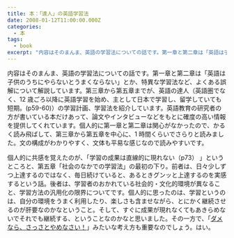 ```yaml
---
title: 本：「達人」の英語学習法
date: 2008-01-12T11:00:00.000Z
categories:
  - 本
tags:
  - book
excerpt: "内容はそのまんま、英語の学習法についての話です。第一章と第二章は「英語は子供のうちにやらないとうまくならない」とか、特異な学習法など、よくある誤解について解説しています。第三章から第五章までが、英語の達人（英語圏でなく、12歳ごろ以降に英語学習を始め、主として日本で学習し、留学していても短期。(p59-60)）の学習計画、学習法を紹介しています。英語教育の研究者の方が書いている本だけあって、論文やインタビューなどをもとに確度の高い情報を提供してくれています。個人的に第一章と第二章は関心がなかったので、かるく読み飛ばして、第三章から第五章を中心に、1時間くらいでさらりと読みました。文の構成がわかりやすく、文体も平易な感じなので読みやすいです。"
---
```


内容はそのまんま、英語の学習法についての話です。第一章と第二章は「英語は子供のうちにやらないとうまくならない」とか、特異な学習法など、よくある誤解について解説しています。第三章から第五章までが、英語の達人（英語圏でなく、12 歳ごろ以降に英語学習を始め、主として日本で学習し、留学していても短期。(p59-60)）の学習計画、学習法を紹介しています。英語教育の研究者の方が書いている本だけあって、論文やインタビューなどをもとに確度の高い情報を提供してくれています。個人的に第一章と第二章は関心がなかったので、かるく読み飛ばして、第三章から第五章を中心に、1 時間くらいでさらりと読みました。文の構成がわかりやすく、文体も平易な感じなので読みやすいです。

個人的に共感を覚えたのが、「学習の成果は直線的に現れない（p73） 」というところと、第五章「社会のなかでの学習法」の最初の下り。前者は、日々少しずつ上達するのではなく、毎日続けていると、あるときグンッと上達するのを実感するという話。後者は、学習者のおかれている社会的・文化的環境が異なること、学習方法の汎用化の限界についてです。個人的に思ったのは、学習というのは、自分の環境をうまく利用したり、楽しさも含ませながら、とにかく継続させるのが肝要なのかなということ。そして、すぐに成果が現れなくてもあきらめないでそれでも継続する、ということなのかなと思いました。その一方で、「[ダメなら、さっさとやめなさい！](/blog//2007/10/post_155/)」みたいな考え方も重要なのでしょう。はい。
